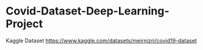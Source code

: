 # Covid-Dataset-Deep-Learning-Project


Kaggle Dataset 
https://www.kaggle.com/datasets/meirnizri/covid19-dataset
